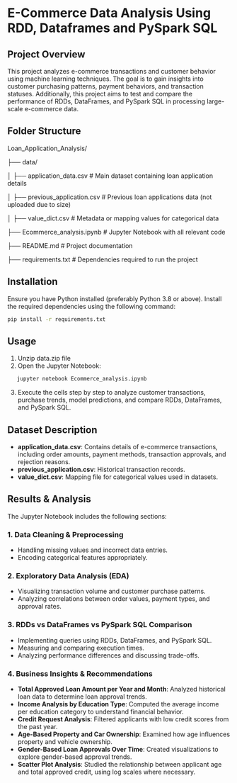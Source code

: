 # E-Commerce Data Analysis Using RDD, Dataframes and PySpark SQL

## Project Overview
This project analyzes e-commerce transactions and customer behavior using machine learning techniques. The goal is to gain insights into customer purchasing patterns, payment behaviors, and transaction statuses. Additionally, this project aims to test and compare the performance of RDDs, DataFrames, and PySpark SQL in processing large-scale e-commerce data.

## Folder Structure
Loan_Application_Analysis/

   ├── data/

   │   ├── application_data.csv      # Main dataset containing loan application details

   │   ├── previous_application.csv  # Previous loan applications data (not uploaded due to size)

   │   ├── value_dict.csv            # Metadata or mapping values for categorical data
      
   ├── Ecommerce_analysis.ipynb  # Jupyter Notebook with all relevant code
   
   ├── README.md  # Project documentation
   
   ├── requirements.txt  # Dependencies required to run the project

## Installation
Ensure you have Python installed (preferably Python 3.8 or above). Install the required dependencies using the following command:
```sh
pip install -r requirements.txt 
```

## Usage
1. Unzip data.zip file
2. Open the Jupyter Notebook:
```sh
   jupyter notebook Ecommerce_analysis.ipynb
```

3. Execute the cells step by step to analyze customer transactions, purchase trends, model predictions, and compare RDDs, DataFrames, and PySpark SQL.

## Dataset Description
- **application_data.csv**: Contains details of e-commerce transactions, including order amounts, payment methods, transaction approvals, and rejection reasons.
- **previous_application.csv**:  Historical transaction records.
- **value_dict.csv**: Mapping file for categorical values used in datasets.

## Results & Analysis

The Jupyter Notebook includes the following sections:

### 1. Data Cleaning & Preprocessing

- Handling missing values and incorrect data entries.
- Encoding categorical features appropriately.

### 2. Exploratory Data Analysis (EDA)

- Visualizing transaction volume and customer purchase patterns.
- Analyzing correlations between order values, payment types, and approval rates.

### 3. RDDs vs DataFrames vs PySpark SQL Comparison

- Implementing queries using RDDs, DataFrames, and PySpark SQL.
- Measuring and comparing execution times.
- Analyzing performance differences and discussing trade-offs.

### 4. Business Insights & Recommendations

- **Total Approved Loan Amount per Year and Month**: Analyzed historical loan data to determine loan approval trends.
- **Income Analysis by Education Type**: Computed the average income per education category to understand financial behavior.
- **Credit Request Analysis**: Filtered applicants with low credit scores from the past year.
- **Age-Based Property and Car Ownership**: Examined how age influences property and vehicle ownership.
- **Gender-Based Loan Approvals Over Time**: Created visualizations to explore gender-based approval trends.
- **Scatter Plot Analysis**: Studied the relationship between applicant age and total approved credit, using log scales where necessary.
